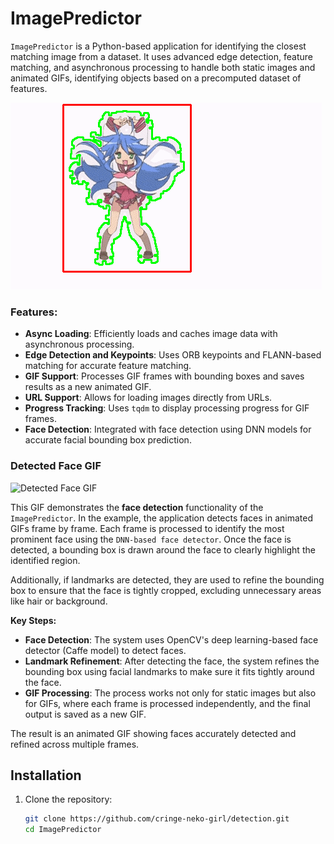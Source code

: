 # ImagePredictor

`ImagePredictor` is a Python-based application for identifying the closest matching image from a dataset. It uses advanced edge detection, feature matching, and asynchronous processing to handle both static images and animated GIFs, identifying objects based on a precomputed dataset of features.

![Detected GIF](Testing/images/detected.gif)

### Features:
- **Async Loading**: Efficiently loads and caches image data with asynchronous processing.
- **Edge Detection and Keypoints**: Uses ORB keypoints and FLANN-based matching for accurate feature matching.
- **GIF Support**: Processes GIF frames with bounding boxes and saves results as a new animated GIF.
- **URL Support**: Allows for loading images directly from URLs.
- **Progress Tracking**: Uses `tqdm` to display processing progress for GIF frames.
- **Face Detection**: Integrated with face detection using DNN models for accurate facial bounding box prediction.

### Detected Face GIF

![Detected Face GIF](Testing/Testing/images/detected_face.gif)

This GIF demonstrates the **face detection** functionality of the `ImagePredictor`. In the example, the application detects faces in animated GIFs frame by frame. Each frame is processed to identify the most prominent face using the `DNN-based face detector`. Once the face is detected, a bounding box is drawn around the face to clearly highlight the identified region. 

Additionally, if landmarks are detected, they are used to refine the bounding box to ensure that the face is tightly cropped, excluding unnecessary areas like hair or background.

**Key Steps:**
- **Face Detection**: The system uses OpenCV's deep learning-based face detector (Caffe model) to detect faces.
- **Landmark Refinement**: After detecting the face, the system refines the bounding box using facial landmarks to make sure it fits tightly around the face.
- **GIF Processing**: The process works not only for static images but also for GIFs, where each frame is processed independently, and the final output is saved as a new GIF.

The result is an animated GIF showing faces accurately detected and refined across multiple frames.

## Installation

1. Clone the repository:

   ```bash
   git clone https://github.com/cringe-neko-girl/detection.git
   cd ImagePredictor
